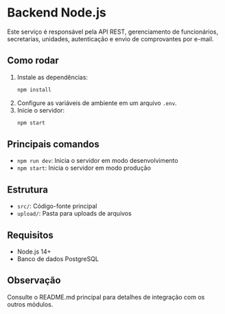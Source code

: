 # Backend Node.js

Este serviço é responsável pela API REST, gerenciamento de funcionários, secretarias, unidades, autenticação e envio de comprovantes por e-mail.

## Como rodar

1. Instale as dependências:
   ```bash
   npm install
   ```
2. Configure as variáveis de ambiente em um arquivo `.env`.
3. Inicie o servidor:
   ```bash
   npm start
   ```

## Principais comandos
- `npm run dev`: Inicia o servidor em modo desenvolvimento
- `npm start`: Inicia o servidor em modo produção

## Estrutura
- `src/`: Código-fonte principal
- `upload/`: Pasta para uploads de arquivos

## Requisitos
- Node.js 14+
- Banco de dados PostgreSQL

## Observação
Consulte o README.md principal para detalhes de integração com os outros módulos.
